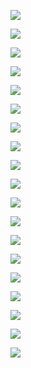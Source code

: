 

![](https://gitee.com/hxc8/images7/raw/master/img/202407190807711.jpg)



![](https://gitee.com/hxc8/images7/raw/master/img/202407190807931.jpg)



![](https://gitee.com/hxc8/images7/raw/master/img/202407190807196.jpg)



![](https://gitee.com/hxc8/images7/raw/master/img/202407190807601.jpg)



![](https://gitee.com/hxc8/images7/raw/master/img/202407190807122.jpg)





![](https://gitee.com/hxc8/images7/raw/master/img/202407190807200.jpg)



![](https://gitee.com/hxc8/images7/raw/master/img/202407190807505.jpg)







![](https://gitee.com/hxc8/images7/raw/master/img/202407190807691.jpg)



![](https://gitee.com/hxc8/images7/raw/master/img/202407190807883.jpg)





![](D:/download/youdaonote-pull-master/data/Technology/数据库/TiDB/TiDB官方High%20Performance%20TiDB/images/E73CA93619A741B580E11B5BB7AA0ECBimage.png)







![](https://gitee.com/hxc8/images7/raw/master/img/202407190807746.jpg)



 

![](https://gitee.com/hxc8/images7/raw/master/img/202407190807166.jpg)



![](https://gitee.com/hxc8/images7/raw/master/img/202407190807612.jpg)





![](https://gitee.com/hxc8/images7/raw/master/img/202407190807123.jpg)



![](https://gitee.com/hxc8/images7/raw/master/img/202407190807010.jpg)











![](https://gitee.com/hxc8/images7/raw/master/img/202407190807355.jpg)





![](https://gitee.com/hxc8/images7/raw/master/img/202407190807881.jpg)





![](https://gitee.com/hxc8/images7/raw/master/img/202407190807274.jpg)

 



![](https://gitee.com/hxc8/images7/raw/master/img/202407190807740.jpg)





